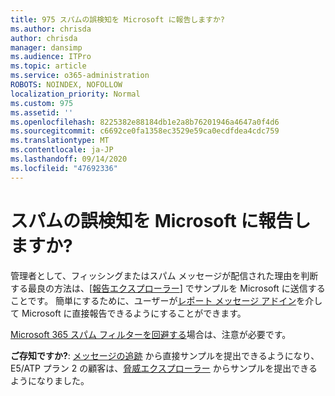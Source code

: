 ```yaml
---
title: 975 スパムの誤検知を Microsoft に報告しますか?
ms.author: chrisda
author: chrisda
manager: dansimp
ms.audience: ITPro
ms.topic: article
ms.service: o365-administration
ROBOTS: NOINDEX, NOFOLLOW
localization_priority: Normal
ms.custom: 975
ms.assetid: ''
ms.openlocfilehash: 8225382e88184db1e2a8b76201946a4647a0f4d6
ms.sourcegitcommit: c6692ce0fa1358ec3529e59ca0ecdfdea4cdc759
ms.translationtype: MT
ms.contentlocale: ja-JP
ms.lasthandoff: 09/14/2020
ms.locfileid: "47692336"
---
```

# <a name="would-you-like-to-report-a-spam-false-positive-to-microsoft"></a>スパムの誤検知を Microsoft に報告しますか?

管理者として、フィッシングまたはスパム メッセージが配信された理由を判断する最良の方法は、[[報告エクスプローラー](https://protection.office.com/reportsubmission)] でサンプルを Microsoft に送信することです。 簡単にするために、ユーザーが[レポート メッセージ アドイン](https://appsource.microsoft.com/product/office/WA104381180?src=office&tab=Overview)を介して Microsoft に直接報告できるようにすることができます。

[Microsoft 365 スパム フィルターを回避する](https://docs.microsoft.com/exchange/troubleshoot/antispam/cautions-against-bypassing-spam-filters)場合は、注意が必要です。

**ご存知ですか?**: [メッセージの追跡](https://protection.office.com/messagetrace) から直接サンプルを提出できるようになり、E5/ATP プラン 2 の顧客は、[脅威エクスプローラー](https://docs.microsoft.com/microsoft-365/security/office-365-security/threat-explorer) からサンプルを提出できるようになりました。
